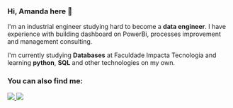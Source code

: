 ### Hi, Amanda here 👋
I'm an industrial engineer studying hard to become a **data engineer**. I have experience with building dashboard on PowerBi, processes improvement and management consulting. 

I'm currently studying **Databases** at Faculdade Impacta Tecnologia and learning **python**, **SQL** and other technologies on my own. 


### You can also find me:
<a href="https://www.linkedin.com/in/amanda-sobrado-b09012130/"><img src="https://img.shields.io/badge/linkedin-%230077B5.svg?style=for-the-badge&logo=linkedin&logoColor=white">
</a>
<a href="amanda1sobrado@gmail.com"><img src="https://img.shields.io/badge/Gmail-D14836?style=for-the-badge&logo=gmail&logoColor=white">
</a>

